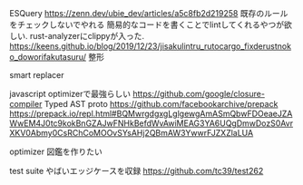 
ESQuery
https://zenn.dev/ubie_dev/articles/a5c8fb2d219258
既存のルールをチェックしないでやれる
簡易的なコードを書くことでlintしてくれるやつが欲しい.
rust-analyzerにclippyが入った.
https://keens.github.io/blog/2019/12/23/jisakulintru_rutocargo_fixderustnoko_doworifakutasuru/
整形

smart replacer

javascript optimizerで最強らしい
https://github.com/google/closure-compiler
Typed AST
proto
https://github.com/facebookarchive/prepack
https://prepack.io/repl.html#BQMwrgdgxgLglgewgAmASmQbwFDOeaeJZAWwEM4J0tc9kokBnGZAJwFNHkBefdWvAwiMEAG3YA6UQgDmwDozS0AvrXKV0Abmy0CsRChCoMOOvSYsAHj2QBmAW3YwwrFJZXZlaLUA

optimizer 図鑑を作りたい

test suite
やばいエッジケースを収録
https://github.com/tc39/test262